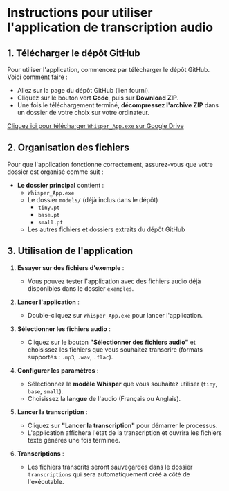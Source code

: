 # Instructions pour utiliser l'application de transcription audio

## 1. Télécharger le dépôt GitHub
Pour utiliser l'application, commencez par télécharger le dépôt GitHub. Voici comment faire :

- Allez sur la page du dépôt GitHub (lien fourni).
- Cliquez sur le bouton vert **Code**, puis sur **Download ZIP**.
- Une fois le téléchargement terminé, **décompressez l'archive ZIP** dans un dossier de votre choix sur votre ordinateur.

[Cliquez ici pour télécharger `Whisper_App.exe` sur Google Drive](https://drive.google.com/file/d/1ex8Y1h1wlVRBy5Zid6ETFGmlHwXN9-R4/view?usp=drive_link)

## 2. Organisation des fichiers
Pour que l'application fonctionne correctement, assurez-vous que votre dossier est organisé comme suit :

- **Le dossier principal** contient :
  - `Whisper_App.exe`
  - Le dossier `models/` (déjà inclus dans le dépôt)
    - `tiny.pt`
    - `base.pt`
    - `small.pt`
  - Les autres fichiers et dossiers extraits du dépôt GitHub

## 3. Utilisation de l'application

1. **Essayer sur des fichiers d'exemple** :
   - Vous pouvez tester l'application avec des fichiers audio déjà disponibles dans le dossier `examples`.

2. **Lancer l'application** :
   - Double-cliquez sur `Whisper_App.exe` pour lancer l'application.

2. **Sélectionner les fichiers audio** :
   - Cliquez sur le bouton **"Sélectionner des fichiers audio"** et choisissez les fichiers que vous souhaitez transcrire (formats supportés : `.mp3`, `.wav`, `.flac`).

3. **Configurer les paramètres** :
   - Sélectionnez le **modèle Whisper** que vous souhaitez utiliser (`tiny`, `base`, `small`).
   - Choisissez la **langue** de l'audio (Français ou Anglais).

4. **Lancer la transcription** :
   - Cliquez sur **"Lancer la transcription"** pour démarrer le processus.
   - L'application affichera l'état de la transcription et ouvrira les fichiers texte générés une fois terminée.

5. **Transcriptions** :
   - Les fichiers transcrits seront sauvegardés dans le dossier `transcriptions` qui sera automatiquement créé à côté de l'exécutable.

